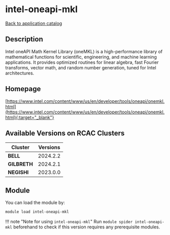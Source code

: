 # intel-oneapi-mkl

[Back to application catalog](../app_catalog.md)

## Description

Intel oneAPI Math Kernel Library (oneMKL) is a high-performance library of mathematical functions for scientific, engineering, and machine learning applications. It provides optimized routines for linear algebra, fast Fourier transforms, vector math, and random number generation, tuned for Intel architectures.

## Homepage

[https://www.intel.com/content/www/us/en/developer/tools/oneapi/onemkl.html](https://www.intel.com/content/www/us/en/developer/tools/oneapi/onemkl.html){:target="_blank"}

## Available Versions on RCAC Clusters

|Cluster|Versions|
|---|---|
**BELL**|2024.2.2
**GILBRETH**|2024.2.1
**NEGISHI**|2023.0.0

## Module

You can load the module by:

```bash
module load intel-oneapi-mkl
```

!!! note "Note for using `intel-oneapi-mkl`"
    Run `module spider intel-oneapi-mkl` beforehand to check if this version requires any prerequisite modules.

